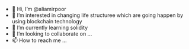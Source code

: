 - 👋 Hi, I’m @aliamirpoor
- 👀 I’m interested in changing life structuree which are going happen by using blockchain technology
- 🌱 I’m currently learning solidity
- 💞️ I’m looking to collaborate on ...
- 📫 How to reach me ...

<!---
aliamirpoor/aliamirpoor is a ✨ special ✨ repository because its `README.md` (this file) appears on your GitHub profile.
You can click the Preview link to take a look at your changes.
--->
